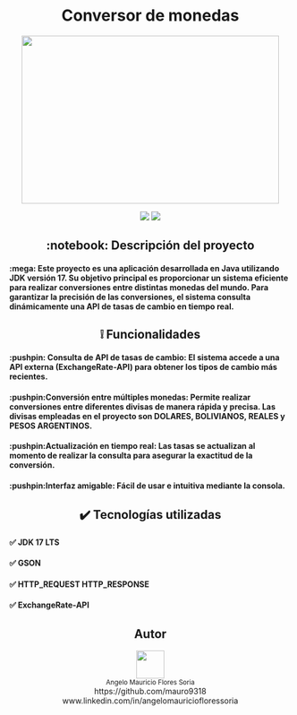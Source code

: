 <h1 align="center"> Conversor de monedas </h1>
<p align="center">
  <img width="460" height="300" src="https://github.com/user-attachments/assets/c24b394e-9fe0-4887-912a-851f794c5409">
</p>

<p align="center">
   <img src="https://img.shields.io/badge/STATUS-FINALIZADO-green">
   <img src="https://img.shields.io/badge/RELEASE DATE-OCTOBER-blue">
 
</p>

<h2 align="center">
:notebook: Descripción del proyecto 
</h2>

<h4>
 :mega: Este proyecto es una aplicación desarrollada en Java utilizando JDK versión 17. Su objetivo principal es proporcionar un sistema eficiente para realizar conversiones entre distintas monedas del mundo. Para garantizar la precisión de las conversiones, el sistema consulta dinámicamente una API de tasas de cambio en tiempo real.
</h4>
<p >
  <h2 align="center">❕  Funcionalidades  </h2>
</p>


<h4>
:pushpin: Consulta de API de tasas de cambio: El sistema accede a una API externa (ExchangeRate-API) para obtener los tipos de cambio más recientes.
</h4>
<h4>
:pushpin:Conversión entre múltiples monedas: Permite realizar conversiones entre diferentes divisas de manera rápida y precisa. Las divisas empleadas en el proyecto son DOLARES, BOLIVIANOS, REALES y PESOS ARGENTINOS.
</h4>
<h4>
:pushpin:Actualización en tiempo real: Las tasas se actualizan al momento de realizar la consulta para asegurar la exactitud de la conversión.
</h4>
<h4>
:pushpin:Interfaz amigable: Fácil de usar e intuitiva mediante la consola.
</h4>


<p >
  <h2 align="center"> ✔️ Tecnologías utilizadas  </h2>
</p>

<h4>
✅ JDK 17 LTS
</h4>
<h4>
✅ GSON
</h4>
<h4>
✅ HTTP_REQUEST HTTP_RESPONSE
</h4>
<h4>
✅ ExchangeRate-API
</h4>


<p >
  <h2 align="center">  Autor  </h2>
  
</p>
<p align = "center">
<img width = "50" height = "50" src="https://github.com/user-attachments/assets/9941570b-46b3-4200-8e18-4a6a1861df01"><br><sub>Angelo Mauricio Flores Soria</sub><br>https://github.com/mauro9318<br>www.linkedin.com/in/angelomauriciofloressoria

  
</p>



